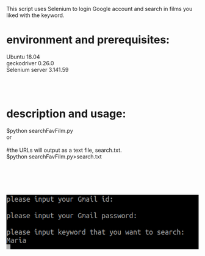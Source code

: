 This script uses Selenium to login Google account and search in films you liked with the keyword.

# environment and prerequisites:

Ubuntu 18.04<br />
geckodriver 0.26.0<br />
Selenium server 3.141.59<br />
<br /><br /><br />

# description and usage:

$python searchFavFilm.py
<br />or<br /><br />
#the URLs will output as a text file, search.txt.<br />
$python searchFavFilm.py>search.txt


# <br />
![](https://github.com/k-eeer/YoutubeLikedFilterWithSelenium/blob/master/searchProcess.png)
